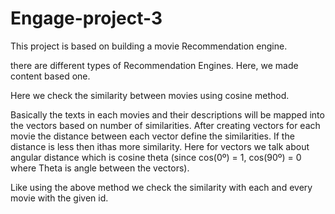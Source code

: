 # Engage-project-3

This project is based on building a movie Recommendation engine.

there are different types of Recommendation Engines. Here, we made content based one.

Here we check the similarity between movies using cosine method.

Basically the texts in each movies and their descriptions will be mapped into the vectors based on number of similarities. After creating vectors for each movie the distance between each vector define the similarities. If the distance is less then ithas more similarity. Here for vectors we talk about angular distance which is cosine theta (since cos(0º) = 1, cos(90º) = 0 where Theta is angle between the vectors).

Like using the above method we check the similarity with each and every movie with the given id. 
